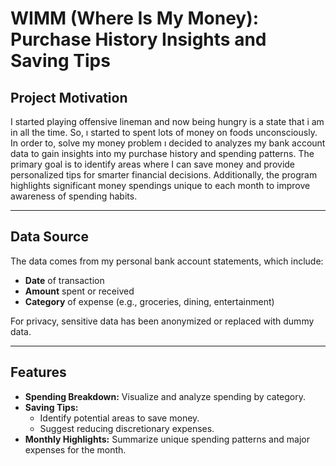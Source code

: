 # WIMM (Where Is My Money): Purchase History Insights and Saving Tips

## **Project Motivation**
I started playing offensive lineman and now being hungry is a state that i am in all the time. So, ı started to spent lots of money on foods unconsciously. In order to, solve my money problem ı decided to analyzes my bank account data to gain insights into my purchase history and spending patterns. The primary goal is to identify areas where I can save money and provide personalized tips for smarter financial decisions. Additionally, the program highlights significant money spendings unique to each month to improve awareness of spending habits.

---

## **Data Source**
The data comes from my personal bank account statements, which include:
- **Date** of transaction
- **Amount** spent or received
- **Category** of expense (e.g., groceries, dining, entertainment)

For privacy, sensitive data has been anonymized or replaced with dummy data.

---

## **Features**
- **Spending Breakdown:** Visualize and analyze spending by category.
- **Saving Tips:** 
  - Identify potential areas to save money.
  - Suggest reducing discretionary expenses.
- **Monthly Highlights:** Summarize unique spending patterns and major expenses for the month. 
